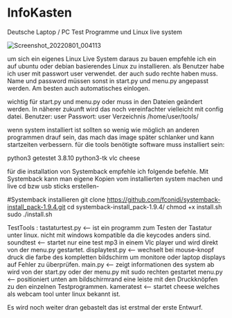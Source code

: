 # InfoKasten
Deutsche Laptop / PC Test Programme und Linux live system

![Screenshot_20220801_004113](https://user-images.githubusercontent.com/53666253/182047044-4e84cf05-3284-470f-bfb6-04562f4dcad4.png)

um sich ein eigenes Linux Live System daraus zu bauen empfehle ich ein auf ubuntu oder debian basierendes Linux zu installieren.
als Benutzer habe ich user mit passwort user verwendet. der auch sudo rechte haben muss. Name und password müssen sonst in start.py 
und menu.py angepasst werden. Am besten auch automatisches einlogen.

wichtig für start.py und menu.py oder muss in den Dateien geändert werden. 
In näherer zukunft wird das noch vereinfachter vielleicht mit config datei.
Benutzer: user
Passwort: user
Verzeichnis /home/user/tools/

wenn system installiert ist sollten so wenig wie möglich an anderen programmen drauf sein,
das mach das image später schlanker und kann startzeiten verbessern.
für die tools benötigte software muss installiert sein:

python3 getestet 3.8.10
python3-tk
vlc
cheese

für die installation von Systemback empfehle ich folgende befehle.
Mit Systemback kann man eigene Kopien vom installierten system machen und live cd bzw usb sticks erstellen-

#Systemback installieren
git clone https://github.com/fconidi/systemback-install_pack-1.9.4.git
cd systemback-install_pack-1.9.4/
chmod +x install.sh
sudo ./install.sh

TestTools :
tastaturtest.py <-- ist ein programm zum Testen der Tastatur unter linux. nicht mit windows kompatible da die keycodes anders sind.
soundtest <-- startet nur eine test mp3 in einem Vlc player und wird direkt von der menu.py gestartet.
displaytest.py <-- wechselt bei mouse-knopf druck die farbe des kompletten bildschirm um monitore oder laptop displays auf Fehler zu überprüfen.
main.py <-- zeigt informationen des system ab wird von der start.py oder der menu.py mit sudo rechten gestartet
menu.py <-- positioniert unten am bildschirmrand eine leiste mit den Druckknöpfen zu den einzelnen Testprogrammen.
kameratest <-- startet cheese welches als webcam tool unter linux bekannt ist. 

Es wird noch weiter dran gebastelt das ist erstmal der erste Entwurf.


